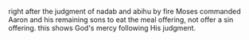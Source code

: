 right after the judgment of nadab and abihu by fire Moses commanded Aaron and his
remaining sons to eat the meal offering, not offer a sin offering. this shows God's mercy following His
judgment.
